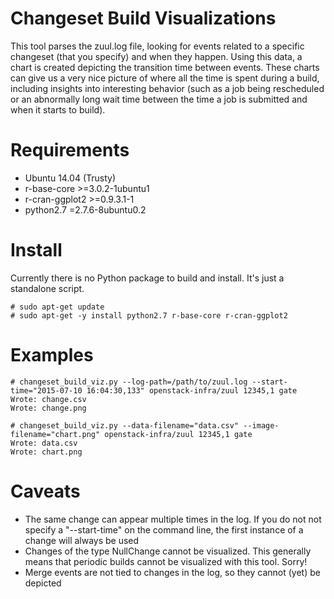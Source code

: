 Changeset Build Visualizations
==============================

This tool parses the zuul.log file, looking for events related to a specific
changeset (that you specify) and when they happen.  Using this data, a chart
is created depicting the transition time between events.  These charts can
give us a very nice picture of where all the time is spent during a build,
including insights into interesting behavior (such as a job being rescheduled
or an abnormally long wait time between the time a job is submitted and when
it starts to build).

Requirements
============
  * Ubuntu 14.04 (Trusty)
  * r-base-core >=3.0.2-1ubuntu1
  * r-cran-ggplot2 >=0.9.3.1-1
  * python2.7 =2.7.6-8ubuntu0.2

Install
=======

Currently there is no Python package to build and install.  It's just a
standalone script.

```
# sudo apt-get update
# sudo apt-get -y install python2.7 r-base-core r-cran-ggplot2
```
Examples
========

```
# changeset_build_viz.py --log-path=/path/to/zuul.log --start-time="2015-07-10 16:04:30,133" openstack-infra/zuul 12345,1 gate
Wrote: change.csv
Wrote: change.png

# changeset_build_viz.py --data-filename="data.csv" --image-filename="chart.png" openstack-infra/zuul 12345,1 gate
Wrote: data.csv
Wrote: chart.png
```

Caveats
=======

 * The same change can appear multiple times in the log.  If you do not
   not specify a "--start-time" on the command line, the first instance of a
   change will always be used
 * Changes of the type NullChange cannot be visualized.  This generally means
   that periodic builds cannot be visualized with this tool.  Sorry!
 * Merge events are not tied to changes in the log, so they cannot (yet) be
   depicted
